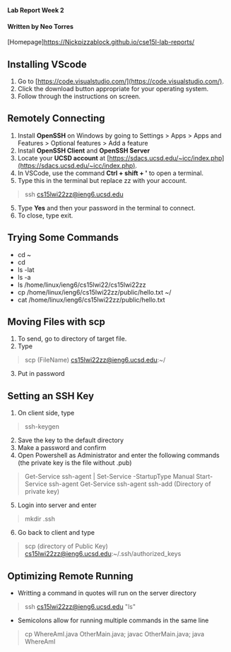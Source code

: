 **Lab Report Week 2**
#### Written by Neo Torres
[Homepage]https://Nickpizzablock.github.io/cse15l-lab-reports/
<!--- 
TODO:
- [!] Installing VScode
- [ ] Remotely Connecting
- [ ] Trying Some Commands
- [ ] Moving Files with scp
- [ ] Setting an SSH Key
- [ ] Optimizing Remote Running
 --->

## Installing VScode
1. Go to [https://code.visualstudio.com/](https://code.visualstudio.com/).
2. Click the download button appropriate for your operating system.
3. Follow through the instructions on screen.

## Remotely Connecting
1. Install **OpenSSH** on Windows by going to Settings > Apps > Apps and Features > Optional features > Add a feature
2. Install **OpenSSH Client** and **OpenSSH Server**
2. Locate your **UCSD account** at [https://sdacs.ucsd.edu/~icc/index.php](https://sdacs.ucsd.edu/~icc/index.php).
3. In VSCode, use the command **Ctrl + shift + '** to open a terminal.
4. Type this in the terminal but replace zz with your account.
>ssh cs15lwi22zz@ieng6.ucsd.edu
5. Type **Yes** and then your password in the terminal to connect.
6. To close, type exit.

## Trying Some Commands
* cd ~
* cd
* ls -lat
* ls -a
* ls /home/linux/ieng6/cs15lwi22/cs15lwi22zz
* cp /home/linux/ieng6/cs15lwi22zz/public/hello.txt ~/
* cat /home/linux/ieng6/cs15lwi22zz/public/hello.txt
<!-- 
cd ~;
cd;
ls -lat;
ls -a;
ls /home/linux/ieng6/cs15lwi22/cs15lwi22zz;
cp /home/linux/ieng6/cs15lwi22zz/public/hello.txt ~/;
cat /home/linux/ieng6/cs15lwi22zz/public/hello.txt;
 -->

## Moving Files with scp
1. To send, go to directory of target file.
2. Type 
>scp (FileName) cs15lwi22zz@ieng6.ucsd.edu:~/
3. Put in password

## Setting an SSH Key
1. On client side, type
>ssh-keygen 

2. Save the key to the default directory
3. Make a password and confirm
4. Open Powershell as Administrator and enter the following commands (the private key is the file without .pub)
>Get-Service ssh-agent | Set-Service -StartupType Manual
Start-Service ssh-agent
Get-Service ssh-agent
ssh-add (Directory of private key)
5. Login into server and enter
>mkdir .ssh
6. Go back to client and type
>scp (directory of Public Key) cs15lwi22zz@ieng6.ucsd.edu:~/.ssh/authorized_keys
## Optimizing Remote Running
* Writting a command in quotes will run on the server directory 
>ssh cs15lwi22zz@ieng6.ucsd.edu "ls"

* Semicolons allow for running multiple commands in the same line
>cp WhereAmI.java OtherMain.java; javac OtherMain.java; java WhereAmI

